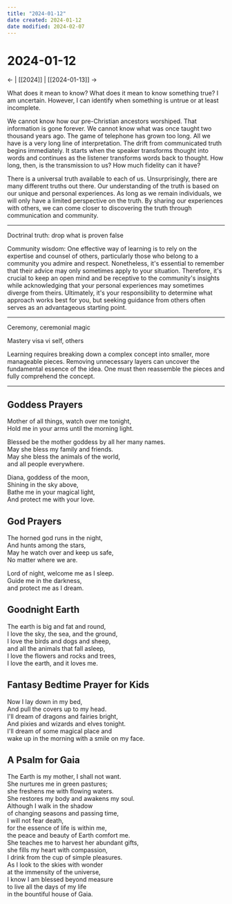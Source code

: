 ```yaml
---
title: "2024-01-12"
date created: 2024-01-12
date modified: 2024-02-07
---
```


# 2024-01-12

← | [[2024]] | [[2024-01-13]] →

What does it mean to know? What does it mean to know something true? I am uncertain. However, I can identify when something is untrue or at least incomplete.

We cannot know how our pre-Christian ancestors worshiped. That information is gone forever. We cannot know what was once taught two thousand years ago. The game of telephone has grown too long. All we have is a very long line of interpretation. The drift from communicated truth begins immediately. It starts when the speaker transforms thought into words and continues as the listener transforms words back to thought. How long, then, is the transmission to us? How much fidelity can it have?

There is a universal truth available to each of us. Unsurprisingly, there are many different truths out there. Our understanding of the truth is based on our unique and personal experiences. As long as we remain individuals, we will only have a limited perspective on the truth. By sharing our experiences with others, we can come closer to discovering the truth through communication and community.

---

Doctrinal truth: drop what is proven false

Community wisdom: One effective way of learning is to rely on the expertise and counsel of others, particularly those who belong to a community you admire and respect. Nonetheless, it's essential to remember that their advice may only sometimes apply to your situation. Therefore, it's crucial to keep an open mind and be receptive to the community's insights while acknowledging that your personal experiences may sometimes diverge from theirs. Ultimately, it's your responsibility to determine what approach works best for you, but seeking guidance from others often serves as an advantageous starting point.

---

Ceremony, ceremonial magic

Mastery visa vi self, others

Learning requires breaking down a complex concept into smaller, more manageable pieces. Removing unnecessary layers can uncover the fundamental essence of the idea. One must then reassemble the pieces and fully comprehend the concept.

---

## Goddess Prayers

Mother of all things, watch over me tonight,  
Hold me in your arms until the morning light.

Blessed be the mother goddess by all her many names.  
May she bless my family and friends.  
May she bless the animals of the world,  
and all people everywhere.

Diana, goddess of the moon,  
Shining in the sky above,  
Bathe me in your magical light,  
And protect me with your love.

## God Prayers

The horned god runs in the night,  
And hunts among the stars,  
May he watch over and keep us safe,  
No matter where we are.

Lord of night, welcome me as I sleep.  
Guide me in the darkness,  
and protect me as I dream.

## Goodnight Earth

The earth is big and fat and round,  
I love the sky, the sea, and the ground,  
I love the birds and dogs and sheep,  
and all the animals that fall asleep,  
I love the flowers and rocks and trees,  
I love the earth, and it loves me.

## Fantasy Bedtime Prayer for Kids

Now I lay down in my bed,  
And pull the covers up to my head.  
I'll dream of dragons and fairies bright,  
And pixies and wizards and elves tonight.  
I'll dream of some magical place and  
wake up in the morning with a smile on my face.

## A Psalm for Gaia

The Earth is my mother, I shall not want.  
She nurtures me in green pastures;  
she freshens me with flowing waters.  
She restores my body and awakens my soul.  
Although I walk in the shadow  
of changing seasons and passing time,  
I will not fear death,  
for the essence of life is within me,  
the peace and beauty of Earth comfort me.  
She teaches me to harvest her abundant gifts,  
she fills my heart with compassion,  
I drink from the cup of simple pleasures.  
As I look to the skies with wonder  
at the immensity of the universe,  
I know I am blessed beyond measure  
to live all the days of my life  
in the bountiful house of Gaia.
